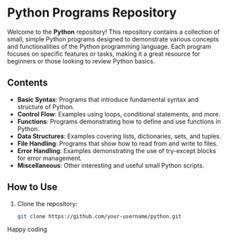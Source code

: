 # Python Programs Repository

Welcome to the **Python** repository! This repository contains a collection of small, simple Python programs designed to demonstrate various concepts and functionalities of the Python programming language. Each program focuses on specific features or tasks, making it a great resource for beginners or those looking to review Python basics.

## Contents

- **Basic Syntax**: Programs that introduce fundamental syntax and structure of Python.
- **Control Flow**: Examples using loops, conditional statements, and more.
- **Functions**: Programs demonstrating how to define and use functions in Python.
- **Data Structures**: Examples covering lists, dictionaries, sets, and tuples.
- **File Handling**: Programs that show how to read from and write to files.
- **Error Handling**: Examples demonstrating the use of try-except blocks for error management.
- **Miscellaneous**: Other interesting and useful small Python scripts.

## How to Use

1. Clone the repository:
   ```bash
   git clone https://github.com/your-username/python.git
Happy coding 
